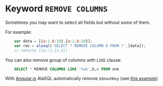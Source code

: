 # Keyword `REMOVE COLUMNS`

Sometimes you may want to select all fields but without some of them. 

For example:
```js
    var data = [{a:1,b:10},{a:2,b:20}];
    var res = alasql('SELECT * REMOVE COLUMN b FROM ?',[data]);
    // returns [{a:!},{a:2}]
```

You can also remove group of columns with ```LIKE``` clause:
```sql
    SELECT * REMOVE COLUMNS LIKE '%a%',b,c FROM one
```

With [Angular.js](Angular.js) AlaSQL automatically remove ```$$hashKey``` (see [this example](http://jsfiddle.net/agershun/efmhcnu8/1/))



